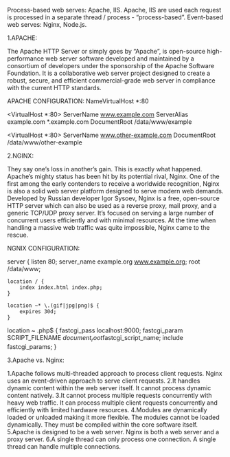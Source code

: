 Process-based web serves: Apache, IIS.
Apache, IIS are used each request is processed in a separate thread / process - “process-based”.
Event-based web serves: Nginx, Node.js.

1.APACHE:

The Apache HTTP Server or simply goes by “Apache”, is open-source high-performance web server software developed and maintained by
a consortium of developers under the sponsorship of the Apache Software Foundation. It is a collaborative web server project designed to
create a robust, secure, and efficient commercial-grade web server in compliance with the current HTTP standards.

APACHE CONFIGURATION:
NameVirtualHost *:80

<VirtualHost *:80>
ServerName www.example.com
ServerAlias example.com *.example.com
DocumentRoot /data/www/example
</VirtualHost>

<VirtualHost *:80>
ServerName www.other-example.com
DocumentRoot /data/www/other-example
</VirtualHost>

2.NGINX:

They say one’s loss in another’s gain. This is exactly what happened. Apache’s mighty status has been hit by its potential rival,
Nginx. One of the first among the early contenders to receive a worldwide recognition, Nginx is also a solid web server platform
designed to serve modern web demands. Developed by Russian developer Igor Sysoev, Nginx is a free, open-source HTTP server which can also 
be used as a reverse proxy, mail proxy, and a generic TCP/UDP proxy server. It’s focused on serving a large number of concurrent users
efficiently and with minimal resources. At the time when handling a massive web traffic was quite impossible, Nginx came to the rescue.

NGNIX CONFIGURATION:

server {
    listen 80;
    server_name example.org www.example.org;
    root /data/www;

    location / {
        index index.html index.php;
    }

    location ~* \.(gif|jpg|png)$ {
        expires 30d;
    }
location ~ \.php$ {
        fastcgi_pass localhost:9000;
        fastcgi_param SCRIPT_FILENAME $document_root$fastcgi_script_name;
        include fastcgi_params;
    }
    
3.Apache vs. Nginx:

1.Apache follows multi-threaded approach to process client requests.	Nginx uses an event-driven approach to serve client requests.
2.It handles dynamic content within the web server itself.	It cannot process dynamic content natively.
3.It cannot process multiple requests concurrently with heavy web traffic.	It can process multiple client requests concurrently and efficiently with limited hardware resources.
4.Modules are dynamically loaded or unloaded making it more flexible.	The modules cannot be loaded dynamically. They must be compiled within the core software itself.
5.Apache is designed to be a web server.	Nginx is both a web server and a proxy server.
6.A single thread can only process one connection.	A single thread can handle multiple connections.


